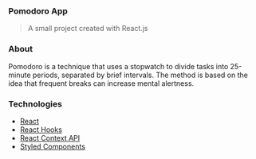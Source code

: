 ### Pomodoro App

> A small project created with React.js

### About

  Pomodoro is a technique that uses a stopwatch to divide tasks into 25-minute periods, separated by brief intervals. The method is based on the idea that frequent breaks can increase mental alertness.
  
### Technologies

- [React](https://reactjs.org/)
- [React Hooks](https://reactjs.org/docs/hooks-intro.html)
- [React Context API](https://reactjs.org/docs/context.html)
- [Styled Components](https://styled-components.com/)
